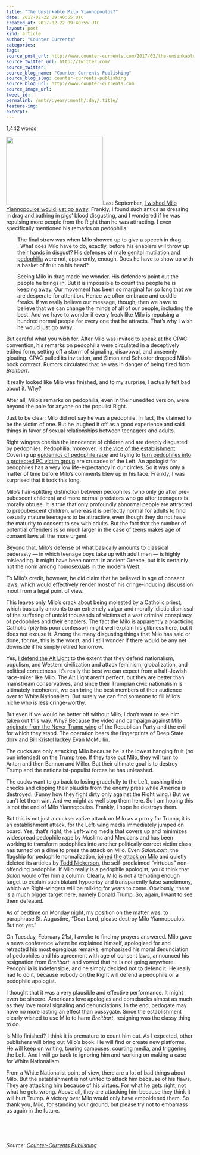 ```yaml
---
title: "The Unsinkable Milo Yiannopoulos?"
date: 2017-02-22 09:40:55 UTC
created_at: 2017-02-22 09:40:55 UTC
layout: post
kind: article
author: "Counter Currents"
categories: 
tags: 
source_post_url: http://www.counter-currents.com/2017/02/the-unsinkable-milo-yiannopolous/
source_twitter_url: http://twitter.com/
source_twitter: 
source_blog_name: "Counter-Currents Publishing"
source_blog_slug: counter-currents-publishing
source_blog_url: http://www.counter-currents.com
source_image_url: 
tweet_id:
permalink: /mntr/:year/:month/:day/:title/
feature-img: 
excerpt:
---
```

<p>1,442 words</p>
<p><a href="http://www.counter-currents.com/wp-content/uploads/2017/02/Milo-yiannopoulos-Nimble-America.jpg"><img class="alignright wp-image-69493 size-medium" src="http://www.counter-currents.com/wp-content/uploads/2017/02/Milo-yiannopoulos-Nimble-America-260x183.jpg" width="260" height="183"></a>Last September, <a href="http://www.counter-currents.com/2016/09/alt-right-vs-alt-wrong/">I wished Milo Yiannopoulos would just go away</a>. Frankly, I found such antics as dressing in drag and bathing in pigs’ blood disgusting, and I wondered if he was repulsing more people from the Right than he was attracting. I even specifically mentioned his remarks on pedophilia: <span id="more-69486"></span></p>
<p style="padding-left: 30px;">The final straw was when Milo showed up to give a speech in drag. . . . What does Milo have to do, exactly, before his enablers will throw up their hands in disgust? His defenses of <a href="http://archive.is/J2uii">male genital mutilation</a> and <a href="https://www.youtube.com/watch?v=oJhHwspZGcg">pedophilia</a> were not, apparently, enough. Does he have to show up with a basket of fruit on his head?</p>
<p style="padding-left: 30px;">Seeing Milo in drag made me wonder. His defenders point out the people he brings in. But it is impossible to count the people he is keeping away. Our movement has been so marginal for so long that we are desperate for attention. Hence we often embrace and coddle freaks. If we really believe our message, though, then we have to believe that we can change the minds of all of our people, including the best. And we have to wonder if every freak like Milo is repulsing a hundred normal people for every one that he attracts. That’s why I wish he would just go away.</p>
<p>But careful what you wish for. After Milo was invited to speak at the CPAC convention, his remarks on pedophilia were circulated in a deceptively edited form, setting off a storm of signaling, disavowal, and unseemly gloating. CPAC pulled its invitation, and Simon and Schuster dropped Milo’s book contract. Rumors circulated that he was in danger of being fired from <em>Breitbart</em>.</p>
<p>It really looked like Milo was finished, and to my surprise, I actually felt bad about it. Why?</p>
<p>After all, Milo’s remarks on pedophilia, even in their unedited version, were beyond the pale for anyone on the populist Right.</p>
<p>Just to be clear: Milo did not say he was a pedophile. In fact, the claimed to be the victim of one. But he laughed it off as a good experience and said things in favor of sexual relationships between teenagers and adults.</p>
<p>Right wingers cherish the innocence of children and are deeply disgusted by pedophiles. Pedophilia, moreover, is <a href="http://www.counter-currents.com/tag/pizzagate/">the vice of the establishment</a>. Covering up <a href="http://www.counter-currents.com/tag/rotherham/">epidemics of pedophile rape</a> and trying to <a href="http://www.counter-currents.com/2015/11/the-coming-pedophile-rape-epidemic/">turn pedophiles into a protected PC victim group</a> are crusades of the Left. An apologist for pedophiles has a very low life-expectancy in our circles. So it was only a matter of time before Milo’s comments blew up in his face. Frankly, I was surprised that it took this long.</p>
<p>Milo’s hair-splitting distinction between pedophiles (who only go after pre-pubescent children) and more normal predators who go after teenagers is morally obtuse. It is true that only profoundly abnormal people are attracted to prepubescent children, whereas it is perfectly normal for adults to find sexually mature teenagers to be attractive, even though they do not have the maturity to consent to sex with adults. But the fact that the number of potential offenders is so much larger in the case of teens makes age of consent laws all the more urgent.</p>
<p>Beyond that, Milo’s defense of what basically amounts to classical pederasty — in which teenage boys take up with adult men — is highly misleading. It might have been normal in ancient Greece, but it is certainly not the norm among homosexuals in the modern West.</p>
<p>To Milo’s credit, however, he did claim that he believed in age of consent laws, which would effectively render most of his cringe-inducing discussion moot from a legal point of view.</p>
<p>This leaves only Milo’s crack about being molested by a Catholic priest, which basically amounts to an extremely vulgar and morally idiotic dismissal of the suffering of untold thousands of victims of a vast criminal conspiracy of pedophiles and their enablers. The fact the Milo is apparently a practicing Catholic (pity his poor confessor) might well explain his glibness here, but it does not excuse it. Among the many disgusting things that Milo has said or done, for me, this is the worst, and I still wonder if there would be any net downside if he simply retired tomorrow.</p>
<p>Yes, <a href="http://www.counter-currents.com/2017/01/white-nationalism-the-alt-right-and-the-alt-light/">I defend the Alt Light</a> to the extent that they defend nationalism, populism, and Western civilization and attack feminism, globalization, and political correctness. It’s really the best we can expect from a half-Jewish race-mixer like Milo. The Alt Light aren’t perfect, but they are better than mainstream conservatives, and since their Trumpian civic nationalism is ultimately incoherent, we can bring the best members of their audience over to White Nationalism. But surely we can find someone to fill Milo’s niche who is less cringe-worthy.</p>
<p>But even if we would be better off without Milo, I don’t want to see him taken out this way. Why? Because the video and campaign against Milo <a href="http://dailycaller.com/2017/02/21/notorious-never-trump-org-funded-group-behind-milo-controversy/#ixzz4ZNteIjUV">originate from the Never Trump wing</a> of the Republican Party and the evil for which they stand. The operation bears the fingerprints of Deep State dork and Bill Kristol lackey Evan McMullin.</p>
<p>The cucks are only attacking Milo because he is the lowest hanging fruit (no pun intended) on the Trump tree. If they take out Milo, they will turn to Anton and then Bannon and Miller. But their ultimate goal is to destroy Trump and the nationalist-populist forces he has unleashed.</p>
<p>The cucks want to go back to losing gracefully to the Left, cashing their checks and clipping their plaudits from the enemy press while America is destroyed. (Funny how they fight dirty only against the Right wing.) But we can’t let them win. And we might as well stop them here. So I am hoping this is not the end of Milo Yiannopoulos. Frankly, I hope he destroys them.</p>
<p>But this is not just a cuckservative attack on Milo as a proxy for Trump, it is an establishment attack, for the Left-wing media immediately jumped on board. Yes, that’s right, the Left-wing media that covers up and minimizes widespread pedophile rape by Muslims and Mexicans and has been working to transform pedophiles into another politically correct victim class, has turned on a dime to press the attack on Milo. Even <em>Salon.com</em>, the flagship for pedophile normalization, <a href="http://www.salon.com/topic/milo_yiannopoulos/">joined the attack on Milo</a> and quietly deleted its articles by <a href="http://www.salon.com/topic/todd_nickerson/">Todd Nickerson</a>, the self-proclaimed “virtuous” non-offending pedophile. If Milo really is a pedophile apologist, you’d think that <em>Salon</em> would offer him a column. Clearly, Milo is not a tempting enough target to explain such blatant hypocrisy and transparently false sanctimony, which we Right-wingers will be milking for years to come. Obviously, there is a much bigger target here, namely Donald Trump. So, again, I want to see them defeated.</p>
<p>As of bedtime on Monday night, my position on the matter was, to paraphrase St. Augustine, “Dear Lord, please destroy Milo Yiannopoulos. But not yet.”</p>
<p>On Tuesday, February 21st, I awoke to find my prayers answered. Milo gave a news conference where he explained himself, apologized for and retracted his most egregious remarks, emphasized his moral denunciation of pedophiles and his agreement with age of consent laws, announced his resignation from <em>Breitbart</em>, and vowed that he is not going anywhere. Pedophilia is indefensible, and he simply decided not to defend it. He really had to do it, because nobody on the Right will defend a pedophile or a pedophile apologist.</p>
<p>I thought that it was a very plausible and effective performance. It might even be sincere. Americans love apologies and comebacks almost as much as they love moral signaling and denunciations. In the end, pedogate may have no more lasting an effect than pussygate. Since the establishment clearly wished to use Milo to harm <em>Breitbart</em>, resigning was the classy thing to do.</p>
<p>Is Milo finished? I think it is premature to count him out. As I expected, other publishers will bring out Milo’s book. He will find or create new platforms. He will keep on writing, touring campuses, courting media, and triggering the Left. And I will go back to ignoring him and working on making a case for White Nationalism.</p>
<p>From a White Nationalist point of view, there are a lot of bad things about Milo. But the establishment is not united to attack him because of his flaws. They are attacking him because of his virtues. For what he gets right, not what he gets wrong. Above all, they are attacking him because they think it will hurt Trump. A victory over Milo would only have emboldened them. So thank you, Milo, for standing your ground, but please try not to embarrass us again in the future.</p>
<p> </p>
<p> </p><div class="">
    <i>Source: <a href="http://www.counter-currents.com">Counter-Currents Publishing</a></i>
</div>
